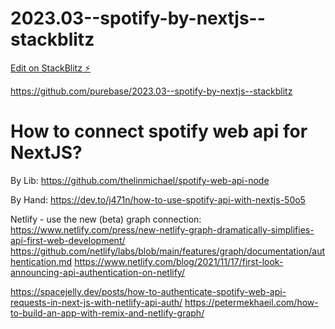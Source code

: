 # 2023.03--spotify-by-nextjs--stackblitz

[Edit on StackBlitz ⚡️](https://stackblitz.com/edit/nextjs-ys9kjg)

https://github.com/purebase/2023.03--spotify-by-nextjs--stackblitz


# How to connect spotify web api for NextJS?

By Lib:
https://github.com/thelinmichael/spotify-web-api-node

By Hand:
https://dev.to/j471n/how-to-use-spotify-api-with-nextjs-50o5

Netlify - use the new (beta) graph connection:
https://www.netlify.com/press/new-netlify-graph-dramatically-simplifies-api-first-web-development/
https://github.com/netlify/labs/blob/main/features/graph/documentation/authentication.md
https://www.netlify.com/blog/2021/11/17/first-look-announcing-api-authentication-on-netlify/

https://spacejelly.dev/posts/how-to-authenticate-spotify-web-api-requests-in-next-js-with-netlify-api-auth/
https://petermekhaeil.com/how-to-build-an-app-with-remix-and-netlify-graph/
